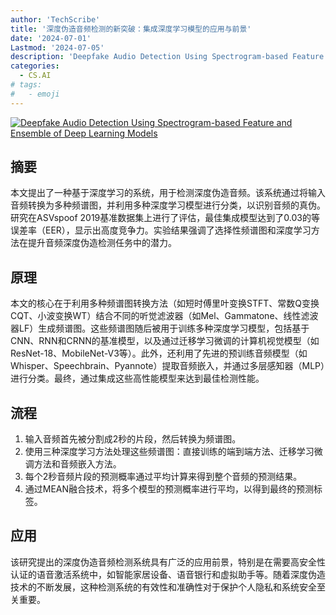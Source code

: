 ```yaml
---
author: 'TechScribe'
title: '深度伪造音频检测的新突破：集成深度学习模型的应用与前景'
date: '2024-07-01'
Lastmod: '2024-07-05'
description: 'Deepfake Audio Detection Using Spectrogram-based Feature and Ensemble of Deep Learning Models'
categories:
  - CS.AI
# tags:
#   - emoji
---
```


[![Deepfake Audio Detection Using Spectrogram-based Feature and Ensemble of Deep Learning Models](https://arxiv-research-1301205113.cos.ap-guangzhou.myqcloud.com/images/2407.01777v1.pdf_0.jpg)](https://arxiv.org/abs/2407.01777v1)

## 摘要

本文提出了一种基于深度学习的系统，用于检测深度伪造音频。该系统通过将输入音频转换为多种频谱图，并利用多种深度学习模型进行分类，以识别音频的真伪。研究在ASVspoof 2019基准数据集上进行了评估，最佳集成模型达到了0.03的等误差率（EER），显示出高度竞争力。实验结果强调了选择性频谱图和深度学习方法在提升音频深度伪造检测任务中的潜力。<!--more-->

## 原理

本文的核心在于利用多种频谱图转换方法（如短时傅里叶变换STFT、常数Q变换CQT、小波变换WT）结合不同的听觉滤波器（如Mel、Gammatone、线性滤波器LF）生成频谱图。这些频谱图随后被用于训练多种深度学习模型，包括基于CNN、RNN和CRNN的基准模型，以及通过迁移学习微调的计算机视觉模型（如ResNet-18、MobileNet-V3等）。此外，还利用了先进的预训练音频模型（如Whisper、Speechbrain、Pyannote）提取音频嵌入，并通过多层感知器（MLP）进行分类。最终，通过集成这些高性能模型来达到最佳检测性能。

## 流程

1. 输入音频首先被分割成2秒的片段，然后转换为频谱图。
2. 使用三种深度学习方法处理这些频谱图：直接训练的端到端方法、迁移学习微调方法和音频嵌入方法。
3. 每个2秒音频片段的预测概率通过平均计算来得到整个音频的预测结果。
4. 通过MEAN融合技术，将多个模型的预测概率进行平均，以得到最终的预测标签。

## 应用

该研究提出的深度伪造音频检测系统具有广泛的应用前景，特别是在需要高安全性认证的语音激活系统中，如智能家居设备、语音银行和虚拟助手等。随着深度伪造技术的不断发展，这种检测系统的有效性和准确性对于保护个人隐私和系统安全至关重要。
